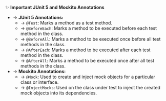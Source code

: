 ✨ **Important JUnit 5 and Mockito Annotations**
- → **JUnit 5 Annotations:**
    - → `@Test`: Marks a method as a test method.
    - → `@BeforeEach`: Marks a method to be executed before each test method in the class.
    - → `@BeforeAll`: Marks a method to be executed once before all test methods in the class.
    - → `@AfterEach`: Marks a method to be executed after each test method in the class.
    - → `@AfterAll`: Marks a method to be executed once after all test methods in the class.
- → **Mockito Annotations:**
    - → `@Mock`: Used to create and inject mock objects for a particular class or interface.
    - → `@InjectMocks`: Used on the class under test to inject the created mock objects into its dependencies.